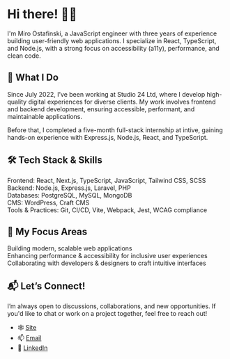 # Hi there! 👋🏼  

I'm Miro Ostafinski, a JavaScript engineer with three years of experience building user-friendly web applications. I specialize in React, TypeScript, and Node.js, with a strong focus on accessibility (a11y), performance, and clean code.

## 🚀 What I Do  

Since July 2022, I’ve been working at Studio 24 Ltd, where I develop high-quality digital experiences for diverse clients. My work involves frontend and backend development, ensuring accessible, performant, and maintainable applications.

Before that, I completed a five-month full-stack internship at intive, gaining hands-on experience with Express.js, Node.js, React, and TypeScript.

## 🛠 Tech Stack & Skills  

Frontend: React, Next.js, TypeScript, JavaScript, Tailwind CSS, SCSS  
Backend: Node.js, Express.js, Laravel, PHP  
Databases: PostgreSQL, MySQL, MongoDB  
CMS: WordPress, Craft CMS  
Tools & Practices: Git, CI/CD, Vite, Webpack, Jest, WCAG compliance  

## 🎯 My Focus Areas  

Building modern, scalable web applications  
Enhancing performance & accessibility for inclusive user experiences  
Collaborating with developers & designers to craft intuitive interfaces  

## 📬 Let’s Connect!  

I’m always open to discussions, collaborations, and new opportunities. If you'd like to chat or work on a project together, feel free to reach out!  

- 🕸️ [Site](https://ostafinski.cc)
- 📫 [Email](mailto:ostafinskim@gmail.com)
- 🔗 [LinkedIn](https://linkedin.com/in/ostafinskim)
